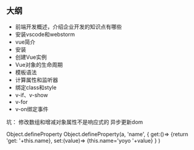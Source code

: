 ## 大纲
- 前端开发概述，介绍企业开发的知识点有哪些
- 安装vscode和webstorm
- vue简介
- 安装
- 创建Vue实例
- Vue对象的生命周期
- 模板语法
- 计算属性和监听器
- 绑定class和style
- v-if、v-show
- v-for
- v-on绑定事件




坑：
修改数组和增减对象属性不是响应式的
异步更新dom


Object.defineProperty
Object.defineProperty(a, 'name', { get:()=> {return 'get: '+this.name}, set:(value)=> {this.name='yoyo '+value} } )
